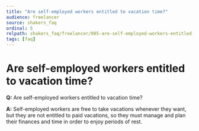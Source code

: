```yaml
---
title: "Are self-employed workers entitled to vacation time?"
audience: freelancer
source: shakers_faq
ordinal: 5
relpath: shakers_faq/freelancer/005-are-self-employed-workers-entitled-to-vacation-time.md
tags: [faq]
---
```


# Are self-employed workers entitled to vacation time?

**Q:** Are self-employed workers entitled to vacation time?

**A:** Self-employed workers are free to take vacations whenever they want, but they are not entitled to paid vacations, so they must manage and plan their finances and time in order to enjoy periods of rest.
